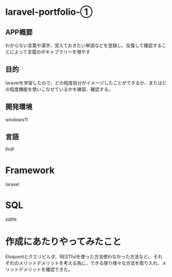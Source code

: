 # laravel-portfolio-①

## APP概要
わからない言葉や漢字、覚えておきたい単語などを登録し、反復して確認することによって言葉のボキャブラリーを増やす

## 目的

laravelを学習したので、どの程度自分がイメージしたことができるか、またはどの程度機能を使いこなせているかを練習、確認する。

## 開発環境

windows11

## 言語

PHP

# Framework

laravel

# SQL

sqlite

# 作成にあたりやってみたこと

Eloquentとクエリビルダ、RESTfulを使った方法使わなかった方法など、
それぞれのメリットデメリットを考える為に、できる限り様々な方法を取り入れ、メリットデメリットを確認できた。

# 
